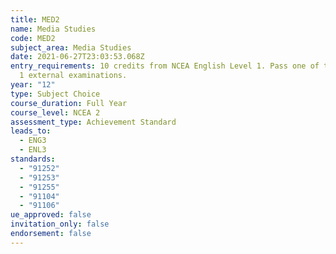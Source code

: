 ```yaml
---
title: MED2
name: Media Studies
code: MED2
subject_area: Media Studies
date: 2021-06-27T23:03:53.068Z
entry_requirements: 10 credits from NCEA English Level 1. Pass one of the Level
  1 external examinations.
year: "12"
type: Subject Choice
course_duration: Full Year
course_level: NCEA 2
assessment_type: Achievement Standard
leads_to:
  - ENG3
  - ENL3
standards:
  - "91252"
  - "91253"
  - "91255"
  - "91104"
  - "91106"
ue_approved: false
invitation_only: false
endorsement: false
---
```


